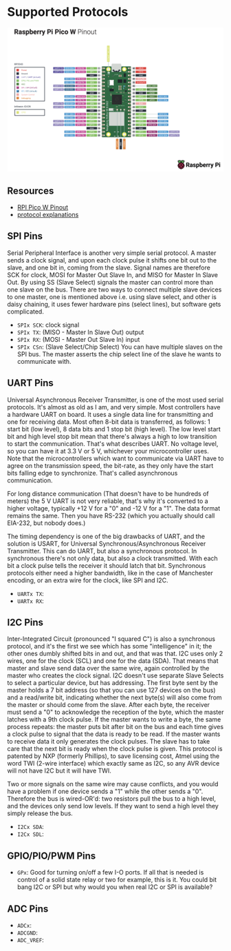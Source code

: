 Supported Protocols
===

![RPI Pico W Pinout](rpi-pico-pinout.png)


## Resources

- [RPI Pico W Pinout](https://datasheets.raspberrypi.com/picow/PicoW-A4-Pinout.pdf)
- [protocol explanations](https://electronics.stackexchange.com/a/37817)

## SPI Pins

Serial Peripheral Interface is another very simple serial protocol. A master sends a clock signal, and upon each clock pulse it shifts one bit out to the slave, and one bit in, coming from the slave. Signal names are therefore SCK for clock, MOSI for Master Out Slave In, and MISO for Master In Slave Out. By using SS (Slave Select) signals the master can control more than one slave on the bus. There are two ways to connect multiple slave devices to one master, one is mentioned above i.e. using slave select, and other is daisy chaining, it uses fewer hardware pins (select lines), but software gets complicated.


- `SPIx SCK`: clock signal
- `SPIx TX`: (MISO - Master In Slave Out) output
- `SPIx RX`: (MOSI - Master Out Slave In) input
- `SPIx CSn`: (Slave Select/Chip Select) You can have multiple slaves on the SPI bus. The master asserts the chip select line of the slave he wants to communicate with.


## UART Pins

Universal Asynchronous Receiver Transmitter, is one of the most used serial protocols. It's almost as old as I am, and very simple. Most controllers have a hardware UART on board. It uses a single data line for transmitting and one for receiving data. Most often 8-bit data is transferred, as follows: 1 start bit (low level), 8 data bits and 1 stop bit (high level). The low level start bit and high level stop bit mean that there's always a high to low transition to start the communication. That's what describes UART. No voltage level, so you can have it at 3.3 V or 5 V, whichever your microcontroller uses. Note that the microcontrollers which want to communicate via UART have to agree on the transmission speed, the bit-rate, as they only have the start bits falling edge to synchronize. That's called asynchronous communication.

For long distance communication (That doesn't have to be hundreds of meters) the 5 V UART is not very reliable, that's why it's converted to a higher voltage, typically +12 V for a "0" and -12 V for a "1". The data format remains the same. Then you have RS-232 (which you actually should call EIA-232, but nobody does.)

The timing dependency is one of the big drawbacks of UART, and the solution is USART, for Universal Synchronous/Asynchronous Receiver Transmitter. This can do UART, but also a synchronous protocol. In synchronous there's not only data, but also a clock transmitted. With each bit a clock pulse tells the receiver it should latch that bit. Synchronous protocols either need a higher bandwidth, like in the case of Manchester encoding, or an extra wire for the clock, like SPI and I2C.

- `UARTx TX`:
- `UARTx RX`:


## I2C Pins

Inter-Integrated Circuit (pronounced "I squared C") is also a synchronous protocol, and it's the first we see which has some "intelligence" in it; the other ones dumbly shifted bits in and out, and that was that. I2C uses only 2 wires, one for the clock (SCL) and one for the data (SDA). That means that master and slave send data over the same wire, again controlled by the master who creates the clock signal. I2C doesn't use separate Slave Selects to select a particular device, but has addressing. The first byte sent by the master holds a 7 bit address (so that you can use 127 devices on the bus) and a read/write bit, indicating whether the next byte(s) will also come from the master or should come from the slave. After each byte, the receiver must send a "0" to acknowledge the reception of the byte, which the master latches with a 9th clock pulse. If the master wants to write a byte, the same process repeats: the master puts bit after bit on the bus and each time gives a clock pulse to signal that the data is ready to be read. If the master wants to receive data it only generates the clock pulses. The slave has to take care that the next bit is ready when the clock pulse is given. This protocol is patented by NXP (formerly Phillips), to save licensing cost, Atmel using the word TWI (2-wire interface) which exactly same as I2C, so any AVR device will not have I2C but it will have TWI.

Two or more signals on the same wire may cause conflicts, and you would have a problem if one device sends a "1" while the other sends a "0". Therefore the bus is wired-OR'd: two resistors pull the bus to a high level, and the devices only send low levels. If they want to send a high level they simply release the bus.


- `I2Cx SDA`:
- `I2Cx SDL`:


## GPIO/PIO/PWM Pins

- `GPx`: Good for turning on/off a few I-O ports. If all that is needed is control of a solid state relay or two for example, this is it. You could bit bang I2C or SPI but why would you when real I2C or SPI is available?


## ADC Pins

- `ADCx`:
- `ADCGND`:
- `ADC_VREF`:
